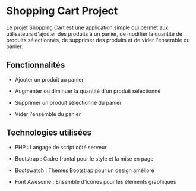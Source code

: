 # Shopping Cart Project
Le projet Shopping Cart est une application simple qui permet aux utilisateurs d'ajouter des produits à un panier, de modifier la quantité de produits sélectionnés, de supprimer des produits et de vider l'ensemble du panier.

## Fonctionnalités
- Ajouter un produit au panier
* Augmenter ou diminuer la quantité d'un produit sélectionné
+ Supprimer un produit sélectionné du panier
- Vider l'ensemble du panier

## Technologies utilisées
- PHP : Langage de script côté serveur
* Bootstrap : Cadre frontal pour le style et la mise en page
+ Bootswatch : Thèmes Bootstrap pour un design amélioré
- Font Awesome : Ensemble d'icônes pour les éléments graphiques
